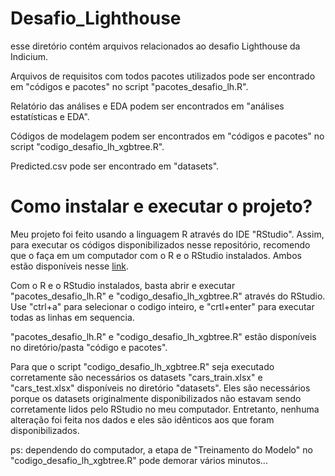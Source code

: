 # Desafio_Lighthouse
esse diretório contém arquivos relacionados ao desafio Lighthouse da Indicium.

Arquivos de requisitos com todos pacotes utilizados pode ser encontrado em "códigos e pacotes" no script "pacotes_desafio_lh.R".

Relatório das análises e EDA podem ser encontrados em "análises estatísticas e EDA".

Códigos de modelagem podem ser encontrados em "códigos e pacotes" no script "codigo_desafio_lh_xgbtree.R".

Predicted.csv pode ser encontrado em "datasets".

# Como instalar e executar o projeto?
Meu projeto foi feito usando a linguagem R através do IDE "RStudio". Assim, para executar os códigos disponibilizados nesse repositório, recomendo que o faça em um computador com o R e o RStudio instalados. Ambos estão disponíveis nesse [link](https://posit.co/download/rstudio-desktop/).

Com o R e o RStudio instalados, basta abrir e executar "pacotes_desafio_lh.R" e "codigo_desafio_lh_xgbtree.R" através do RStudio. Use "ctrl+a" para selecionar o codigo inteiro, e "crtl+enter" para executar todas as linhas em sequencia. 

"pacotes_desafio_lh.R" e "codigo_desafio_lh_xgbtree.R" estão disponíveis no diretório/pasta "código e pacotes".

Para que o script "codigo_desafio_lh_xgbtree.R" seja executado corretamente são necessários os datasets "cars_train.xlsx" e "cars_test.xlsx" disponíveis no diretório "datasets". Eles são necessários porque os datasets originalmente disponibilizados não estavam sendo corretamente lidos pelo RStudio no meu computador. Entretanto, nenhuma alteração foi feita nos dados e eles são idênticos aos que foram disponibilizados.

ps: dependendo do computador, a etapa de "Treinamento do Modelo" no "codigo_desafio_lh_xgbtree.R" pode demorar vários minutos...
